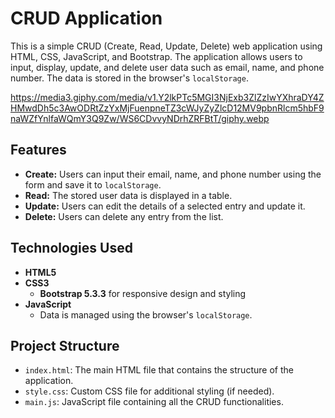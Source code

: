 # CRUD Application

This is a simple CRUD (Create, Read, Update, Delete) web application using HTML, CSS, JavaScript, and Bootstrap. The application allows users to input, display, update, and delete user data such as email, name, and phone number. The data is stored in the browser's `localStorage`.

https://media3.giphy.com/media/v1.Y2lkPTc5MGI3NjExb3ZlZzIwYXhraDY4ZHMwdDh5c3AwODRtZzYxMjFuenpneTZ3cWJyZyZlcD12MV9pbnRlcm5hbF9naWZfYnlfaWQmY3Q9Zw/WS6CDvvyNDrhZRFBtT/giphy.webp

## Features

- **Create:** Users can input their email, name, and phone number using the form and save it to `localStorage`.
- **Read:** The stored user data is displayed in a table.
- **Update:** Users can edit the details of a selected entry and update it.
- **Delete:** Users can delete any entry from the list.

## Technologies Used

- **HTML5**
- **CSS3**
  - **Bootstrap 5.3.3** for responsive design and styling
- **JavaScript**
  - Data is managed using the browser's `localStorage`.
  
## Project Structure

- `index.html`: The main HTML file that contains the structure of the application.
- `style.css`: Custom CSS file for additional styling (if needed).
- `main.js`: JavaScript file containing all the CRUD functionalities.



